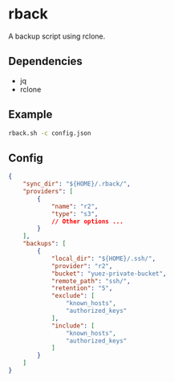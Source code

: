 rback
===

A backup script using rclone.

## Dependencies

* jq
* rclone

## Example

``` sh
rback.sh -c config.json
```

## Config

``` json
{
    "sync_dir": "${HOME}/.rback/",
    "providers": [
        {
            "name": "r2",
            "type": "s3",
            // Other options ...
        }
    ],
    "backups": [
        {
            "local_dir": "${HOME}/.ssh/",
            "provider": "r2",
            "bucket": "yuez-private-bucket",
            "remote_path": "ssh/",
            "retention": "5",
            "exclude": [
                "known_hosts",
                "authorized_keys"
            ],
            "include": [
                "known_hosts",
                "authorized_keys"
            ]
        }
    ]
}
```
